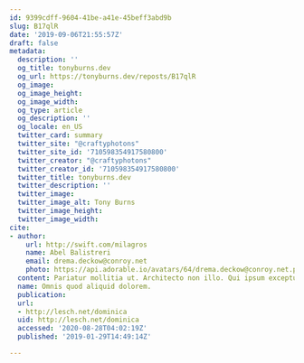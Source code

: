 ```yaml
---
id: 9399cdff-9604-41be-a41e-45beff3abd9b
slug: B17qlR
date: '2019-09-06T21:55:57Z'
draft: false
metadata:
  description: ''
  og_title: tonyburns.dev
  og_url: https://tonyburns.dev/reposts/B17qlR
  og_image: 
  og_image_height: 
  og_image_width: 
  og_type: article
  og_description: ''
  og_locale: en_US
  twitter_card: summary
  twitter_site: "@craftyphotons"
  twitter_site_id: '710598354917580800'
  twitter_creator: "@craftyphotons"
  twitter_creator_id: '710598354917580800'
  twitter_title: tonyburns.dev
  twitter_description: ''
  twitter_image: 
  twitter_image_alt: Tony Burns
  twitter_image_height: 
  twitter_image_width: 
cite:
- author:
    url: http://swift.com/milagros
    name: Abel Balistreri
    email: drema.deckow@conroy.net
    photo: https://api.adorable.io/avatars/64/drema.deckow@conroy.net.png
  content: Pariatur mollitia ut. Architecto non illo. Qui ipsum excepturi.
  name: Omnis quod aliquid dolorem.
  publication: 
  url:
  - http://lesch.net/dominica
  uid: http://lesch.net/dominica
  accessed: '2020-08-28T04:02:19Z'
  published: '2019-01-29T14:49:14Z'

---
```



